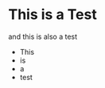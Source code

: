 <html>
<h1>This is a Test</h1>
<p>and this is also a test</p>
<ul>
    <li>This</li>
    <li>is</li>
    <li>a</li>
    <li>test</li>
</ul>


</html>
